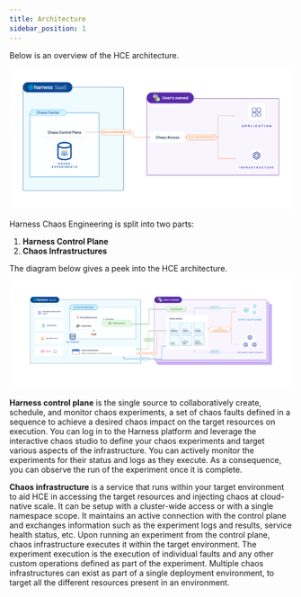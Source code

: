 ```yaml
---
title: Architecture
sidebar_position: 1
---
```

Below is an overview of the HCE architecture.

![Overview](./static/architecture/overview.png)

Harness Chaos Engineering is split into two parts: 
1. **Harness Control Plane**
2. **Chaos Infrastructures**

The diagram below gives a peek into the HCE architecture.
![Architecture](./static/architecture/architecture.png)


**Harness control plane** is the single source to collaboratively create, schedule, and monitor chaos experiments, a set of chaos faults defined in a sequence to achieve a desired chaos impact on the target resources on execution. You can log in to the Harness platform and leverage the interactive chaos studio to define your chaos experiments and target various aspects of the infrastructure. You can actively monitor the experiments for their status and logs as they execute. As a consequence, you can observe the run of the experiment once it is complete.

**Chaos infrastructure** is a service that runs within your target environment to aid HCE in accessing the target resources and injecting chaos at cloud-native scale. It can be setup with a cluster-wide access or with a single namespace scope. It maintains an active connection with the control plane and exchanges information such as the experiment logs and results, service health status, etc. Upon running an experiment from the control plane, chaos infrastructure executes it within the target environment. The experiment execution is the execution of individual faults and any other custom operations defined as part of the experiment. Multiple chaos infrastructures can exist as part of a single deployment environment, to target all the different resources present in an environment.
